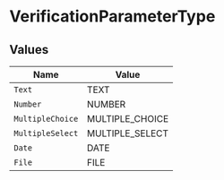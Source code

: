 # VerificationParameterType


## Values

| Name             | Value            |
| ---------------- | ---------------- |
| `Text`           | TEXT             |
| `Number`         | NUMBER           |
| `MultipleChoice` | MULTIPLE_CHOICE  |
| `MultipleSelect` | MULTIPLE_SELECT  |
| `Date`           | DATE             |
| `File`           | FILE             |